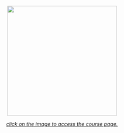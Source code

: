 <p align="center"><a href="http://ecole-de-neuropsychologie.readthedocs.io/en/latest/"><img src="https://biblineuropsy.files.wordpress.com/2016/08/n.png" width="300"></p>

*<p align="center">click on the image to access the course page.</p>*
